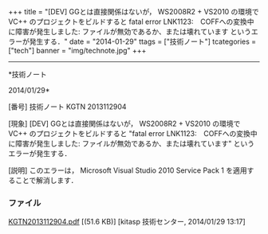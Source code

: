 ﻿+++
title = "[DEV] GGとは直接関係はないが， WS2008R2 + VS2010 の環境で VC++ のプロジェクトをビルドすると fatal error LNK1123:　COFFへの変換中に障害が発生しました: ファイルが無効であるか、または壊れています というエラーが発生する．"
date = "2014-01-29"
ttags = ["技術ノート"]
tcategories = ["tech"]
banner = "img/technote.jpg"
+++

-----------------------------------------------------------------------------------------------------------------------------

*技術ノート

2014/01/29*


[番号]
技術ノート KGTN 2013112904

[現象]
[DEV] GGとは直接関係はないが， WS2008R2 + VS2010 の環境で VC++
のプロジェクトをビルドすると "fatal error
LNK1123:　COFFへの変換中に障害が発生しました:
ファイルが無効であるか、または壊れています" というエラーが発生する．

[説明]
このエラーは， Microsoft Visual Studio 2010 Service Pack 1
を適用することで解消します．


### ファイル





[KGTN2013112904.pdf](http://techreport.kitasp.net/attachments/download/1431/KGTN2013112904.pdf)
 [(51.6 KB)] [kitasp 技術センター, 2014/01/29
13:17]
